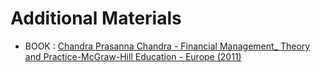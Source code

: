 # Additional Materials

- BOOK : [Chandra Prasanna Chandra - Financial Management_ Theory and Practice-McGraw-Hill Education - Europe (2011)](https://drive.google.com/file/d/1lvLC6jJuo8zSAgz-_TKw-WfNchO8dSF5/view?usp=sharing)